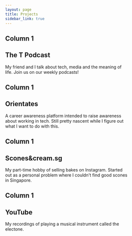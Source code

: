 ```yaml
---
layout: page
title: Projects
sidebar_link: true
---
```


<html>
<head>
<meta name="viewport" content="width=device-width, initial-scale=1">
<style>
* {
  box-sizing: border-box;
}


.photoicon {
    display: inline-block;
    width: 180px;
    height: 180px;
    border-color: #c9c9c9;
    background-color: white;
    border-width: 0.5px;
    border-style: solid;
    
}

.main-paragraph {
  display: inline-block;
  width: 658px;
  height: 180px;
  border-color: #c9c9c9;
  background-color: white;
  border-width: 0.5px;
  border-style: solid;
}

/* Clear floats after the columns */
.row {
  content: "";
  clear: both;
  display: flex;
}

.borderpadding {
	padding: 10px;
}
</style>
</head>
<body>


<div class="row">
  <div class="photoicon">
    <h2>Column 1</h2>
  </div>
  <div class="main-paragraph">
    <h2>The T Podcast</h2>
    <p>My friend and I talk about tech, media and the meaning of life. Join us on our weekly podcasts!</p>
  </div>
</div>


<div class="borderpadding"></div>


<div class="row">
  <div class="photoicon">
    <h2 style="vertical-align: top;">Column 1</h2>
  </div>
  <div class="main-paragraph" >
    <h2>Orientates</h2>
    <p>A career awareness platform intended to raise awareness about working in tech. Still pretty nascent while I figure out what I want to do with this.</p>
  </div>
</div>

<div class="borderpadding"></div>


<div class="row">
  <div class="photoicon">
    <h2 style="vertical-align: top;">Column 1</h2>
  </div>
  <div class="main-paragraph" >
    <h2>Scones&cream.sg</h2>
    <p>My part-time hobby of selling bakes on Instagram. Started out as a personal problem where I couldn't find good scones in Singapore.</p>
  </div>
</div>

<div class="borderpadding"></div>


<div class="row">
  <div class="photoicon">
    <h2 style="vertical-align: top;">Column 1</h2>
  </div>
  <div class="main-paragraph" >
    <h2>YouTube</h2>
    <p>My recordings of playing a musical instrument called the electone.</p>
  </div>
</div>

</body>
</html>

